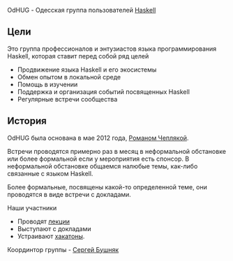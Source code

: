 
OdHUG - Одесская группа пользователей [Haskell](http://www.haskell.org)

## Цели 
Это группа профессионалов и энтузиастов языка программирования Haskell, которая ставит перед собой ряд целей

- Продвижение языка Haskell и его экосистемы
- Обмен опытом в локальной среде
- Помощь в изучении  
- Поддержка и организация событий посвященных Haskell
- Регулярные встречи сообщества

## История

OdHUG была основана в мае 2012 года, [Романом Чеплякой](http://ro-che.info).

Встречи проводятся примерно раз в месяц в неформальной обстановке или более формальной если у мероприятия есть спонсор. В неформальной обстановке общаемся налюбые темы, как-либо связанные с языком Haskell. 

Более формальные, посвящены какой-то определенной теме, они проводятся в виде встречи с докладами. 

Наши участники  
 
- Проводят [лекции][lectures]
- Выступают с докладами
- Устраивают [хакатоны][odhac].

Координтор группы - [Сергей Бушняк](www.twitter.com/sigrlami)


[lectures]: http://ro-che.info/haskell/
[odhac]: http://www.haskell.org/haskellwiki/OdHac
